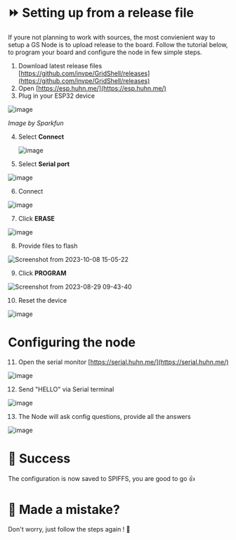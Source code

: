 # ⏩ Setting up from a release file
If youre not planning to work with sources, the most convienient way to setup a GS Node is to upload release to the board.
Follow the tutorial below, to program your board and configure the node in few simple steps.

1. Download latest release files [https://github.com/invpe/GridShell/releases](https://github.com/invpe/GridShell/releases)
2. Open [https://esp.huhn.me/](https://esp.huhn.me/)
3. Plug in your ESP32 device

![image](https://github.com/invpe/GridShell/assets/106522950/81c7c593-cba8-4829-95ed-0ca9fe7d6fea)

_Image by Sparkfun_


4. Select **Connect**

   ![image](https://github.com/invpe/GridShell/assets/106522950/a34b65f8-e819-4e6b-a45e-9bbb7cb38ec5)


5. Select **Serial port**

![image](https://github.com/invpe/GridShell/assets/106522950/b8681ded-7dc3-4a4e-a4a9-6afa42fdcf36)


6. Connect

![image](https://github.com/invpe/GridShell/assets/106522950/6217a0fc-a1f9-4575-97ca-cdf6eed8110c)

7. Click **ERASE**

![image](https://github.com/invpe/GridShell/assets/106522950/7ebc1077-c6a5-4e7e-9479-1dd27ef8a34b)

8. Provide files to flash

![Screenshot from 2023-10-08 15-05-22](https://github.com/invpe/GridShell/assets/106522950/67f47bf0-49d6-4abe-aefa-260ea24fcd44)
 
9. Click **PROGRAM**

![Screenshot from 2023-08-29 09-43-40](https://github.com/invpe/GridShell/assets/106522950/ac02ce31-1c87-4009-b0f5-75bfb0920b80)

10. Reset the device

![image](https://github.com/invpe/GridShell/assets/106522950/14812e2d-0b9b-4d1d-ad14-d386ac10e669)


# Configuring the node

11. Open the serial monitor [https://serial.huhn.me/](https://serial.huhn.me/)

![image](https://github.com/invpe/GridShell/assets/106522950/eeaca9d8-475a-4c31-9531-816f41eae5f5)

12. Send "HELLO" via Serial terminal 

![image](https://github.com/invpe/GridShell/assets/106522950/b22120d6-3bcc-450b-85a5-e3b14f542e80)

13. The Node will ask config questions, provide all the answers


![image](https://github.com/invpe/GridShell/assets/106522950/77c5b265-a98a-40db-8bbf-9ed6e0dbca19)

# 🍏 Success
The configuration is now saved to SPIFFS, you are good to go 👍

# 🤬 Made a mistake?
Don't worry, just follow the steps again ! 🤝


